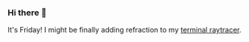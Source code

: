 ### Hi there :wave:

It's Friday! I might be finally adding refraction to my [terminal raytracer](https://github.com/bewuethr/bash-raytracer).
